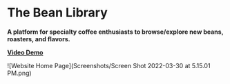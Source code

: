 # The Bean Library
**A platform for specialty coffee enthusiasts to browse/explore new beans, roasters, and flavors.**

[**Video Demo**](https://www.youtube.com/watch?v=CP-vWLG8Jz4)

![Website Home Page](Screenshots/Screen Shot 2022-03-30 at 5.15.01 PM.png)
